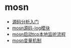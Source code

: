 # mosn

* [源码分析入门](/云原生/mosn/源码分析入门)
* [mosn源码-log模块](/云原生/mosn/mosn源码-log模块)
* [mosn启动tcp本地监听流程](/云原生/mosn/mosn启动tcp本地监听流程)
* [mosn变量机制](/云原生/mosn/mosn变量机制)
